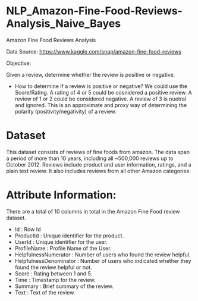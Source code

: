 # NLP_Amazon-Fine-Food-Reviews-Analysis_Naive_Bayes
Amazon Fine Food Reviews Analysis

Data Source: https://www.kaggle.com/snap/amazon-fine-food-reviews

Objective:

Given a review, determine whether the review is positive or negative.

- How to determine if a review is positive or negative?
We could use the Score/Rating. A rating of 4 or 5 could be cosnidered a positive review. A review of 1 or 2 could be considered negative. A review of 3 is nuetral and ignored. This is an approximate and proxy way of determining the polarity (positivity/negativity) of a review.

# Dataset
This dataset consists of reviews of fine foods from amazon. The data span a period of more than 10 years, including all ~500,000 reviews up to October 2012. Reviews include product and user information, ratings, and a plain text review. It also includes reviews from all other Amazon categories.

# Attribute Information:
There are a total of 10 columns in total in the Amazon Fine Food review dataset.

- Id : Row Id
- ProductId : Unique identifier for the product.
- UserId : Unique identifier for the user.
- ProfileName : Profile Name of the User.
- HelpfulnessNumerator : Number of users who found the review helpful.
- HelpfulnessDenominator : Number of users who indicated whether they found the review helpful or not.
- Score : Rating between 1 and 5.
- Time : Timestamp for the review.
- Summary : Brief summary of the review.
- Text : Text of the review.
